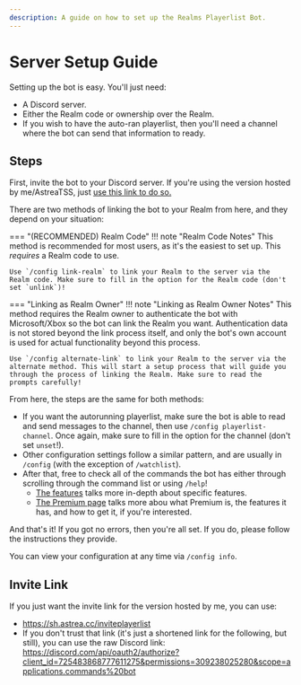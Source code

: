 ```yaml
---
description: A guide on how to set up the Realms Playerlist Bot.
---
```



# Server Setup Guide

Setting up the bot is easy. You'll just need:
- A Discord server.
- Either the Realm code or ownership over the Realm.
- If you wish to have the auto-ran playerlist, then you'll need a channel where the bot can send that information to ready.

## Steps

First, invite the bot to your Discord server. If you're using the version hosted by me/AstreaTSS, just [use this link to do so.](https://sh.astrea.cc/inviteplayerlist)

There are two methods of linking the bot to your Realm from here, and they depend on your situation:

=== "(RECOMMENDED) Realm Code"
    !!! note "Realm Code Notes"
        This method is recommended for most users, as it's the easiest to set up. This *requires* a Realm code to use.

    Use `/config link-realm` to link your Realm to the server via the Realm code. Make sure to fill in the option for the Realm code (don't set `unlink`)!

=== "Linking as Realm Owner"
    !!! note "Linking as Realm Owner Notes"
        This method requires the Realm owner to authenticate the bot with Microsoft/Xbox so the bot can link the Realm you want. Authentication data is not stored beyond the link process itself, and only the bot's own account is used for actual functionality beyond this process.

    Use `/config alternate-link` to link your Realm to the server via the alternate method. This will start a setup process that will guide you through the process of linking the Realm. Make sure to read the prompts carefully!

From here, the steps are the same for both methods:
- If you want the autorunning playerlist, make sure the bot is able to read and send messages to the channel, then use `/config playerlist-channel`. Once again, make sure to fill in the option for the channel (don't set `unset`!).
- Other configuration settings follow a similar pattern, and are usually in `/config` (with the exception of `/watchlist`).
- After that, free to check all of the commands the bot has either through scrolling through the command list or using `/help`!
  - [The features](features.md) talks more in-depth about specific features.
  - [The Premium page](premium.md) talks more abou what Premium is, the features it has, and how to get it, if you're interested.

And that's it! If you got no errors, then you're all set. If you do, please follow the instructions they provide.

You can view your configuration at any time via `/config info`.

## Invite Link

If you just want the invite link for the version hosted by me, you can use:

- https://sh.astrea.cc/inviteplayerlist
- If you don't trust that link (it's just a shortened link for the following, but still), you can use the raw Discord link: https://discord.com/api/oauth2/authorize?client_id=725483868777611275&permissions=309238025280&scope=applications.commands%20bot
